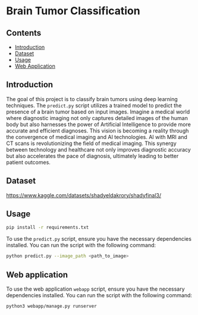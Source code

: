 # Brain Tumor Classification

## Contents

- [Introduction](#introduction)
- [Dataset](#dataset)
- [Usage](#usage)
- [Web Application](#web-application)

## Introduction

The goal of this project is to classify brain tumors using deep learning techniques. The `predict.py` script utilizes a trained model to predict the presence of a brain tumor based on input images. Imagine a medical world where diagnostic imaging not only captures detailed images of the human body but also harnesses the power of Artificial Intelligence to provide more accurate and efficient diagnoses. This vision is becoming a reality through the convergence of medical imaging and AI technologies.  AI with MRI and CT scans is revolutionizing the field of medical imaging. This synergy between technology and healthcare not only improves diagnostic accuracy but also accelerates the pace of diagnosis, ultimately leading to better patient outcomes. 

## Dataset
https://www.kaggle.com/datasets/shadyeldakrory/shadyfinal3/


## Usage
```bash
pip install -r requirements.txt
```

To use the `predict.py` script, ensure you have the necessary dependencies installed. You can run the script with the following command:

```bash
python predict.py --image_path <path_to_image>
```

## Web application
To use the web application `webapp` script, ensure you have the necessary dependencies installed. You can run the script with the following command:

```bash
python3 webapp/manage.py runserver
```

